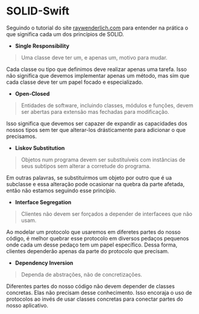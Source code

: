 # SOLID-Swift

Seguindo o tutorial do site [raywenderlich.com](https://www.raywenderlich.com/21503974-solid-principles-for-ios-apps) para entender na prática o que significa cada um dos princípios de SOLID.

- **Single Responsibility**
> Uma classe deve ter um, e apenas um, motivo para mudar.

Cada classe ou tipo que definimos deve realizar apenas uma tarefa. Isso não significa que devemos implementar apenas um método, mas sim que cada classe deve ter um papel focado e especializado.


- **Open-Closed**
> Entidades de software, incluindo classes, módulos e funções, devem ser abertas para extensão mas fechadas para modificação.

Isso significa que devemos ser capazer de expandir as capacidades dos nossos tipos sem ter que alterar-los drásticamente para adicionar o que precisamos.


- **Liskov Substitution**
> Objetos num programa devem ser substituíveis com instâncias de seus subtipos sem alterar a corretude do programa.

Em outras palavras, se substituirmos um objeto por outro que é ua subclasse e essa alteração pode ocasionar na quebra da parte afetada, então não estamos seguindo esse princípio.

- **Interface Segregation**
> Clientes não devem ser forçados a depender de interfacees que não usam.

Ao modelar um protocolo que usaremos em diferetes partes do nosso código, é melhor quebrar esse protocolo em diversos pedaços pequenos onde cada um desse pedaço tem um papel específico. Dessa forma, clientes dependerão apenas da parte do protocolo que precisam.

- **Dependency Inversion**
> Dependa de abstrações, não de concretizações.

Diferentes partes do nosso código não devem depender de classes concretas. Elas não precisam desse conhecimento. Isso encoraja o uso de protocolos ao invés de usar classes concretas para conectar partes do nosso aplicativo.
